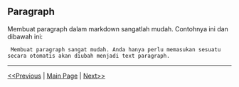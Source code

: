 ## Paragraph

Membuat paragraph dalam markdown sangatlah mudah. Contohnya ini dan dibawah ini:
```
 Membuat paragraph sangat mudah. Anda hanya perlu memasukan sesuatu secara otomatis akan diubah menjadi text paragraph.
```

---

[<<Previous](/id/headings.md) | [Main Page](/index.md) | [Next>>]()
